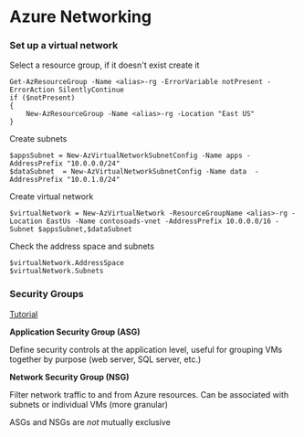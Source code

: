 # Azure Networking

### Set up a virtual network

Select a resource group, if it doesn't exist create it
```
Get-AzResourceGroup -Name <alias>-rg -ErrorVariable notPresent -ErrorAction SilentlyContinue
if ($notPresent)
{
    New-AzResourceGroup -Name <alias>-rg -Location "East US"
}
```

Create subnets
```
$appsSubnet = New-AzVirtualNetworkSubnetConfig -Name apps -AddressPrefix "10.0.0.0/24"
$dataSubnet  = New-AzVirtualNetworkSubnetConfig -Name data  -AddressPrefix "10.0.1.0/24"
```

Create virtual network
```
$virtualNetwork = New-AzVirtualNetwork -ResourceGroupName <alias>-rg -Location EastUs -Name contosoads-vnet -AddressPrefix 10.0.0.0/16 -Subnet $appsSubnet,$dataSubnet
```

Check the address space and subnets
```
$virtualNetwork.AddressSpace
$virtualNetwork.Subnets
```

### Security Groups

[Tutorial](https://learn.microsoft.com/en-us/azure/virtual-network/tutorial-filter-network-traffic)

**Application Security Group (ASG)**

Define security controls at the application level, useful for grouping VMs together by purpose (web server, SQL server, etc.)

**Network Security Group (NSG)**

Filter network traffic to and from Azure resources. Can be associated with subnets or individual VMs (more granular)

ASGs and NSGs are *not* mutually exclusive


